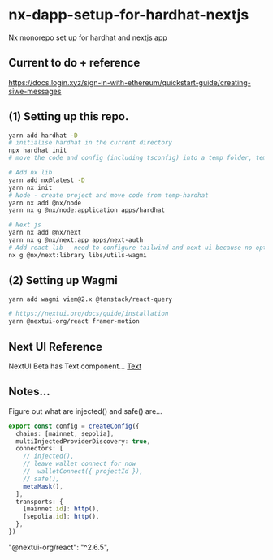 # nx-dapp-setup-for-hardhat-nextjs

Nx monorepo set up for hardhat and nextjs app

## Current to do + reference

https://docs.login.xyz/sign-in-with-ethereum/quickstart-guide/creating-siwe-messages

## (1) Setting up this repo.

```bash
yarn add hardhat -D
# initialise hardhat in the current directory
npx hardhat init
# move the code and config (including tsconfig) into a temp folder, temp-hardhat

# Add nx lib
yarn add nx@latest -D
yarn nx init
# Node - create project and move code from temp-hardhat
yarn nx add @nx/node
yarn nx g @nx/node:application apps/hardhat

# Next js
yarn nx add @nx/next
yarn nx g @nx/next:app apps/next-auth
# Add react lib - need to configure tailwind and next ui because no option to add automatically with this command
nx g @nx/next:library libs/utils-wagmi
```

## (2) Setting up Wagmi

```bash
yarn add wagmi viem@2.x @tanstack/react-query

# https://nextui.org/docs/guide/installation
yarn @nextui-org/react framer-motion
```

## Next UI Reference

NextUI Beta has Text component...
[Text](https://v1.nextui.org/docs/components/text)

## Notes...

Figure out what are injected() and safe() are...

```ts
export const config = createConfig({
  chains: [mainnet, sepolia],
  multiInjectedProviderDiscovery: true,
  connectors: [
    // injected(),
    // leave wallet connect for now
    //  walletConnect({ projectId }),
    // safe(),
    metaMask(),
  ],
  transports: {
    [mainnet.id]: http(),
    [sepolia.id]: http(),
  },
})
```

"@nextui-org/react": "^2.6.5",
